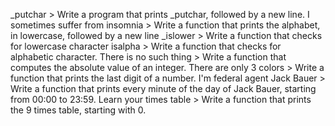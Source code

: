 _putchar > Write a program that prints _putchar, followed by a new line.
I sometimes suffer from insomnia > Write a function that prints the alphabet, in lowercase, followed by a new line
_islower > Write a function that checks for lowercase character
isalpha > Write a function that checks for alphabetic character.
There is no such thing > Write a function that computes the absolute value of an integer.
There are only 3 colors > Write a function that prints the last digit of a number.
I'm federal agent Jack Bauer > Write a function that prints every minute of the day of Jack Bauer, starting from 00:00 to 23:59.
Learn your times table > Write a function that prints the 9 times table, starting with 0.
